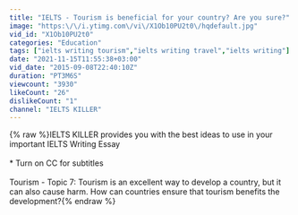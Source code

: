 ```yaml
---
title: "IELTS - Tourism is beneficial for your country? Are you sure?"
image: "https:\/\/i.ytimg.com\/vi\/X1Ob10PU2t0\/hqdefault.jpg"
vid_id: "X1Ob10PU2t0"
categories: "Education"
tags: ["ielts writing tourism","ielts writing travel","ielts writing"]
date: "2021-11-15T11:55:38+03:00"
vid_date: "2015-09-08T22:40:10Z"
duration: "PT3M6S"
viewcount: "3930"
likeCount: "26"
dislikeCount: "1"
channel: "IELTS KILLER"
---
```

{% raw %}IELTS KILLER provides you with the best ideas to use in your important IELTS Writing Essay<br /><br />* Turn on CC for subtitles<br /><br />Tourism - Topic 7: Tourism is an excellent way to develop a country, but it can also cause harm. How can countries ensure that tourism benefits the development?{% endraw %}
